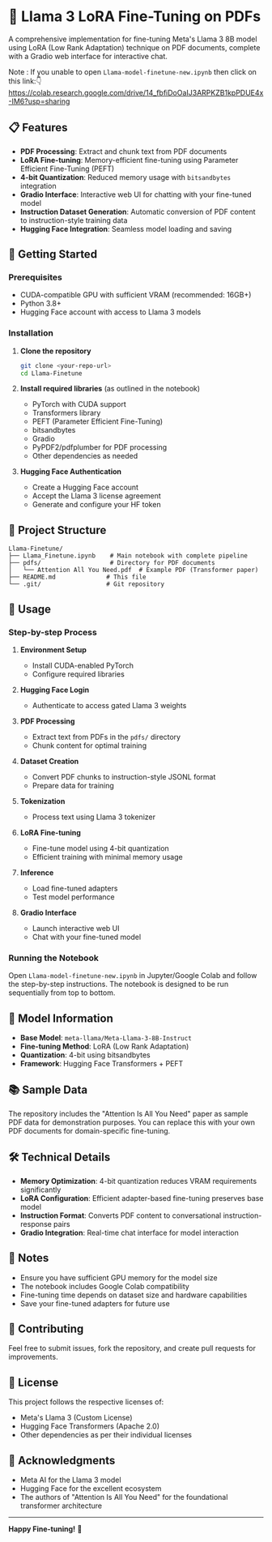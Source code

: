 # 🦙 Llama 3 LoRA Fine-Tuning on PDFs

A comprehensive implementation for fine-tuning Meta's Llama 3 8B model using LoRA (Low Rank Adaptation) technique on PDF documents, complete with a Gradio web interface for interactive chat.

Note : If you unable to open `Llama-model-finetune-new.ipynb` then click on this link:👇 https://colab.research.google.com/drive/14_fbfiDoOaIJ3ARPKZB1kpPDUE4x-IM6?usp=sharing
## 📋 Features

- **PDF Processing**: Extract and chunk text from PDF documents
- **LoRA Fine-tuning**: Memory-efficient fine-tuning using Parameter Efficient Fine-Tuning (PEFT)
- **4-bit Quantization**: Reduced memory usage with `bitsandbytes` integration
- **Gradio Interface**: Interactive web UI for chatting with your fine-tuned model
- **Instruction Dataset Generation**: Automatic conversion of PDF content to instruction-style training data
- **Hugging Face Integration**: Seamless model loading and saving

## 🚀 Getting Started

### Prerequisites

- CUDA-compatible GPU with sufficient VRAM (recommended: 16GB+)
- Python 3.8+
- Hugging Face account with access to Llama 3 models

### Installation

1. **Clone the repository**
   ```bash
   git clone <your-repo-url>
   cd Llama-Finetune
   ```

2. **Install required libraries** (as outlined in the notebook)
   - PyTorch with CUDA support
   - Transformers library
   - PEFT (Parameter Efficient Fine-Tuning)
   - bitsandbytes
   - Gradio
   - PyPDF2/pdfplumber for PDF processing
   - Other dependencies as needed

3. **Hugging Face Authentication**
   - Create a Hugging Face account
   - Accept the Llama 3 license agreement
   - Generate and configure your HF token

## 📁 Project Structure

```
Llama-Finetune/
├── Llama_Finetune.ipynb    # Main notebook with complete pipeline
├── pdfs/                   # Directory for PDF documents
│   └── Attention All You Need.pdf  # Example PDF (Transformer paper)
├── README.md              # This file
└── .git/                  # Git repository
```

## 🔧 Usage

### Step-by-step Process

1. **Environment Setup**
   - Install CUDA-enabled PyTorch
   - Configure required libraries

2. **Hugging Face Login**
   - Authenticate to access gated Llama 3 weights

3. **PDF Processing**
   - Extract text from PDFs in the `pdfs/` directory
   - Chunk content for optimal training

4. **Dataset Creation**
   - Convert PDF chunks to instruction-style JSONL format
   - Prepare data for training

5. **Tokenization**
   - Process text using Llama 3 tokenizer

6. **LoRA Fine-tuning**
   - Fine-tune model using 4-bit quantization
   - Efficient training with minimal memory usage

7. **Inference**
   - Load fine-tuned adapters
   - Test model performance

8. **Gradio Interface**
   - Launch interactive web UI
   - Chat with your fine-tuned model

### Running the Notebook

Open `Llama-model-finetune-new.ipynb` in Jupyter/Google Colab and follow the step-by-step instructions. The notebook is designed to be run sequentially from top to bottom.

## 🤖 Model Information

- **Base Model**: `meta-llama/Meta-Llama-3-8B-Instruct`
- **Fine-tuning Method**: LoRA (Low Rank Adaptation)
- **Quantization**: 4-bit using bitsandbytes
- **Framework**: Hugging Face Transformers + PEFT

## 📚 Sample Data

The repository includes the "Attention Is All You Need" paper as sample PDF data for demonstration purposes. You can replace this with your own PDF documents for domain-specific fine-tuning.

## 🛠️ Technical Details

- **Memory Optimization**: 4-bit quantization reduces VRAM requirements significantly
- **LoRA Configuration**: Efficient adapter-based fine-tuning preserves base model
- **Instruction Format**: Converts PDF content to conversational instruction-response pairs
- **Gradio Integration**: Real-time chat interface for model interaction

## 📝 Notes

- Ensure you have sufficient GPU memory for the model size
- The notebook includes Google Colab compatibility
- Fine-tuning time depends on dataset size and hardware capabilities
- Save your fine-tuned adapters for future use

## 🤝 Contributing

Feel free to submit issues, fork the repository, and create pull requests for improvements.

## 📄 License

This project follows the respective licenses of:
- Meta's Llama 3 (Custom License)
- Hugging Face Transformers (Apache 2.0)
- Other dependencies as per their individual licenses

## 🙏 Acknowledgments

- Meta AI for the Llama 3 model
- Hugging Face for the excellent ecosystem
- The authors of "Attention Is All You Need" for the foundational transformer architecture

---

**Happy Fine-tuning!** 🚀

